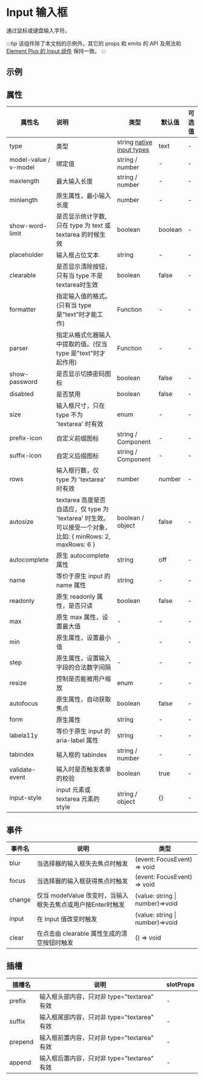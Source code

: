 # Input 输入框

通过鼠标或键盘输入字符。

:::tip
该组件除了本文档的示例外，其它的 props 和 emits 的 API 及用法和
[Element Plus 的 Input 组件](https://element-plus.org/zh-CN/component/input.html) 保持一致。
:::

## 示例





## 属性



| 属性名                | 说明                                                         | **类型**                                                     | 默认值  | 可选值 |
| --------------------- | :----------------------------------------------------------- | ------------------------------------------------------------ | ------- | ------ |
| type                  | 类型                                                         | string [native input types](https://developer.mozilla.org/en-US/docs/Web/HTML/Element/input#Form__types) | text    | -      |
| model-value / v-model | 绑定值                                                       | string / number                                              | -       | -      |
| maxlength             | 最大输入长度                                                 | string / number                                              | -       | -      |
| minlength             | 原生属性，最小输入长度                                       | number                                                       | -       | -      |
| show-word-limit       | 是否显示统计字数, 只在 type 为 text 或 textarea 的时候生效   | boolean                                                      | boolean | -      |
| placeholder           | 输入框占位文本                                               | string                                                       | -       | -      |
| clearable             | 是否显示清除按钮，只有当 type 不是 textarea时生效            | boolean                                                      | false   | -      |
| formatter             | 指定输入值的格式。(只有当 type 是"text"时才能工作)           | Function                                                     | -       | -      |
| parser                | 指定从格式化器输入中提取的值。(仅当 type 是"text"时才起作用) | Function                                                     | -       | -      |
| show-password         | 是否显示切换密码图标                                         | boolean                                                      | false   | -      |
| disabled              | 是否禁用                                                     | boolean                                                      | false   | -      |
| size                  | 输入框尺寸，只在 type 不为 'textarea' 时有效                 | enum                                                         | -       | -      |
| prefix-icon           | 自定义前缀图标                                               | string / Component                                           | -       | -      |
| suffix-icon           | 自定义后缀图标                                               | string / Component                                           | -       | -      |
| rows                  | 输入框行数，仅 type 为 'textarea' 时有效                     | number                                                       | number  | -      |
| autosize              | textarea 高度是否自适应，仅 type 为 'textarea' 时生效。 可以接受一个对象，比如: { minRows: 2, maxRows: 6 } | boolean / object                                             | false   | -      |
| autocomplete          | 原生 autocomplete 属性                                       | string                                                       | off     | -      |
| name                  | 等价于原生 input 的name 属性                                 | string                                                       | -       | -      |
| readonly              | 原生 readonly 属性，是否只读                                 | boolean                                                      | false   | -      |
| max                   | 原生 max 属性，设置最大值                                    | -                                                            | -       | -      |
| min                   | 原生属性，设置最小值                                         | -                                                            | -       | -      |
| step                  | 原生属性，设置输入字段的合法数字间隔                         | -                                                            | -       | -      |
| resize                | 控制是否能被用户缩放                                         | enum                                                         | -       | -      |
| autofocus             | 原生属性，自动获取焦点                                       | boolean                                                      | false   | -      |
| form                  | 原生属性                                                     | string                                                       | -       | -      |
| labela11y             | 等价于原生 input  的  aria-label 属性                        | string                                                       | -       | -      |
| tabindex              | 输入框的 tabindex                                            | string / number                                              | -       | -      |
| validate-event        | 输入时是否触发表单的校验                                     | boolean                                                      | true    | -      |
| input-style           | input 元素或 textarea 元素的 style                           | string / object                                              | {}      | -      |



## 事件

| **事件名** | **说明**                                                    | **类型**                        |
| ---------- | ----------------------------------------------------------- | ------------------------------- |
| blur       | 当选择器的输入框失去焦点时触发                              | (event: FocusEvent) => void     |
| focus      | 当选择器的输入框获得焦点时触发                              | (event: FocusEvent) => void     |
| change     | 仅当 modelValue 改变时，当输入框失去焦点或用户按Enter时触发 | (value: string \| number)=>void |
| input      | 在 Input 值改变时触发                                       | (value: string \| number)=>void |
| clear      | 在点击由 clearable 属性生成的清空按钮时触发                 | () => void                      |



## 插槽

| 插槽名  | 说明                                        | slotProps |
| ------- | ------------------------------------------- | --------- |
| prefix  | 输入框头部内容，只对非 type="textarea" 有效 | -         |
| suffix  | 输入框尾部内容，只对非 type="textarea" 有效 | -         |
| prepend | 输入框前置内容，只对非 type="textarea" 有效 | -         |
| append  | 输入框后置内容，只对非 type="textarea" 有效 | -         |

